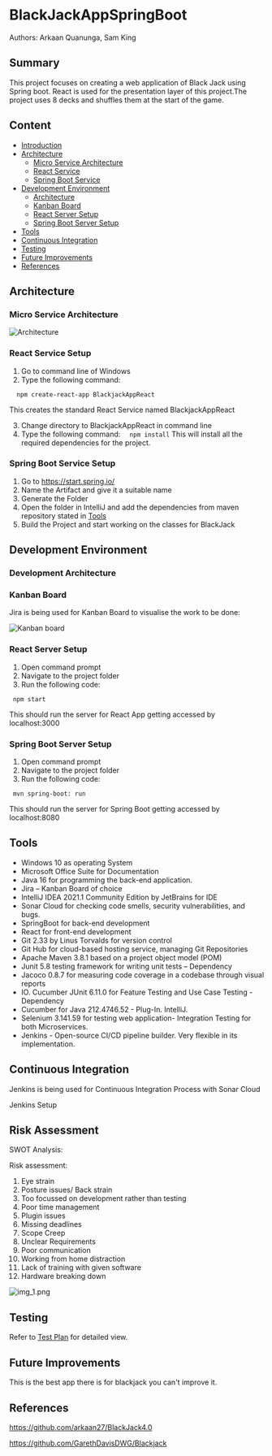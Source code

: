 # BlackJackAppSpringBoot

Authors: Arkaan Quanunga, Sam King

## Summary

This project focuses on creating a web application of Black Jack using Spring boot. React is used for the presentation layer of this project.The project uses 8 decks and shuffles them at the start of the game.  

## Content
* [Introduction](#BlackJackAppSpringBoot)
* [Architecture](#Architecture)
    * [Micro Service Architecture](#Micro-Service-Architecture)
    * [React Service](#React-Service-Setup)
    * [Spring Boot Service](#Spring-Boot-Service-Setup)
* [Development Environment](#Development-Environment)
    * [Architecture](#Development-Architecture)
    * [Kanban Board](#Kanban-Board)
    * [React Server Setup](#React-Server-Setup)
    * [Spring Boot Server Setup](#Spring-Boot-Server-Setup)
* [Tools](#Tools)
* [Continuous Integration](#Continuous-Integration)
* [Testing](#Testing)
* [Future Improvements](#Future-Improvements)
* [References](#References)

    

## Architecture

### Micro Service Architecture


![Architecture](./READMEAssets/Architecture.jpg)

### React Service Setup

1. Go to command line of Windows
2. Type the following command:

`   npm create-react-app BlackjackAppReact
`

This creates the standard React Service named BlackjackAppReact

3. Change directory to BlackjackAppReact in command line
4. Type the following command:
   `   npm install
   `
  This will install all the required dependencies for the project.

### Spring Boot Service Setup

1. Go to https://start.spring.io/
2. Name the Artifact and give it a suitable name
3. Generate the Folder
4. Open the folder in IntelliJ and add the dependencies from maven repository stated in [Tools](#Tools)
5. Build the Project and start working on the classes for BlackJack
## Development Environment

### Development Architecture

### Kanban Board

Jira is being used for Kanban Board to visualise the work to be done: 

![Kanban board](./READMEAssets/Kanbanboard.JPG)


### React Server Setup

   1. Open command prompt 
   2. Navigate to the project folder
   3. Run the following code:
  
     npm start
     
This should run the server for React App getting accessed by localhost:3000     
### Spring Boot Server Setup

   1. Open command prompt 
   2. Navigate to the project folder 
   3. Run the following code:
    
     mvn spring-boot: run 

This should run the server for Spring Boot getting accessed by localhost:8080 

     
## Tools
* Windows 10 as operating System 
* Microsoft Office Suite for Documentation
* Java 16 for programming the back-end application. 
* Jira – Kanban Board of choice 
* IntelliJ IDEA 2021.1 Community Edition by JetBrains for IDE 
* Sonar Cloud for checking code smells, security vulnerabilities, and bugs. 
* SpringBoot for back-end development 
* React for front-end development 
* Git 2.33 by Linus Torvalds for version control 
* Git Hub for cloud-based hosting service, managing Git Repositories 
* Apache Maven 3.8.1 based on a project object model (POM) 
* Junit 5.8 testing framework for writing unit tests – Dependency 
* Jacoco 0.8.7 for measuring code coverage in a codebase through visual reports 
* IO. Cucumber JUnit 6.11.0 for Feature Testing and Use Case Testing - Dependency 
* Cucumber for Java 212.4746.52 - Plug-In. IntelliJ. 
* Selenium 3.141.59 for testing web application- Integration Testing for both Microservices. 
* Jenkins - Open-source CI/CD pipeline builder. Very flexible in its implementation. 

## Continuous Integration
Jenkins is being used for Continuous Integration Process with Sonar Cloud

Jenkins Setup
## Risk Assessment
SWOT Analysis:

Risk assessment:
1) Eye strain
2) Posture issues/ Back strain
3) Too focussed on development rather than testing
4) Poor time management
5) Plugin issues
6) Missing deadlines
7) Scope Creep
8) Unclear Requirements
9) Poor communication
10) Working from home distraction
11) Lack of training with given software
12) Hardware breaking down 

![img_1.png](./READMEAssets/img_1.png)

## Testing

Refer to [Test Plan](Test_Plan.docx) for detailed view.

## Future Improvements

This is the best app there is for blackjack you can't improve it.

## References

https://github.com/arkaan27/BlackJack4.0

https://github.com/GarethDavisDWG/Blackjack

